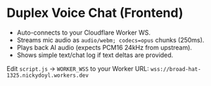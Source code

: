 # Duplex Voice Chat (Frontend)

- Auto-connects to your Cloudflare Worker WS.
- Streams mic audio as `audio/webm; codecs=opus` chunks (250ms).
- Plays back AI audio (expects PCM16 24kHz from upstream).
- Shows simple text/chat log if text deltas are provided.

Edit `script.js` → `WORKER_WSS` to your Worker URL:
`wss://broad-hat-1325.nickydoyl.workers.dev`

